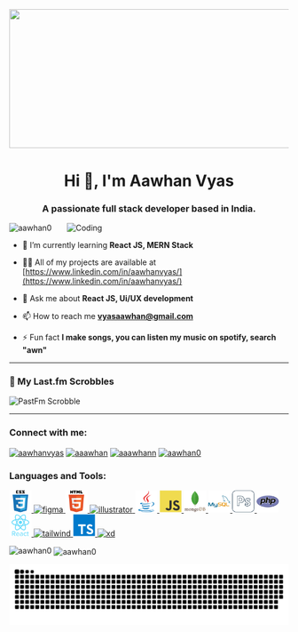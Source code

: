 <img src="https://media1.tenor.com/m/r77Sc4J25JMAAAAd/banner.gif" width="1000" height="250"/>
<h1 align="center">Hi 👋, I'm Aawhan Vyas</h1>
<h3 align="center">A passionate full stack developer based in India.</h3>
<img align="right" alt="Coding" width="400" src="https://media1.tenor.com/m/uYP_Nkq8VPsAAAAd/coding-hello-world.gif">

<p align="left"> <img src="https://komarev.com/ghpvc/?username=aawhan0&label=Profile%20views&color=0e75b6&style=flat" alt="aawhan0" /> </p>

- 🌱 I’m currently learning **React JS, MERN Stack**

- 👨‍💻 All of my projects are available at [https://www.linkedin.com/in/aawhanvyas/](https://www.linkedin.com/in/aawhanvyas/)

- 💬 Ask me about **React JS, Ui/UX development**

- 📫 How to reach me **vyasaawhan@gmail.com**

- ⚡ Fun fact **I make songs, you can listen my music on spotify, search "awn"**

---

### 🎵 My Last.fm Scrobbles
![PastFm Scrobble](https://arpy8-pastfm-backend.hf.space/live?user=aaawhan)

---

<h3 align="left">Connect with me:</h3>
<p align="left">
<a href="https://linkedin.com/in/aawhanvyas" target="blank"><img align="center" src="https://raw.githubusercontent.com/rahuldkjain/github-profile-readme-generator/master/src/images/icons/Social/linked-in-alt.svg" alt="aawhanvyas" height="30" width="40" /></a>
<a href="https://instagram.com/aaawhan" target="blank"><img align="center" src="https://raw.githubusercontent.com/rahuldkjain/github-profile-readme-generator/master/src/images/icons/Social/instagram.svg" alt="aaawhan" height="30" width="40" /></a>
<a href="https://www.youtube.com/c/aaawhann" target="blank"><img align="center" src="https://raw.githubusercontent.com/rahuldkjain/github-profile-readme-generator/master/src/images/icons/Social/youtube.svg" alt="aaawhann" height="30" width="40" /></a>
<a href="https://www.leetcode.com/aawhan0" target="blank"><img align="center" src="https://raw.githubusercontent.com/rahuldkjain/github-profile-readme-generator/master/src/images/icons/Social/leet-code.svg" alt="aawhan0" height="30" width="40" /></a>
</p>

<h3 align="left">Languages and Tools:</h3>
<p align="left"> <a href="https://www.w3schools.com/css/" target="_blank" rel="noreferrer"> <img src="https://raw.githubusercontent.com/devicons/devicon/master/icons/css3/css3-original-wordmark.svg" alt="css3" width="40" height="40"/> </a> <a href="https://www.figma.com/" target="_blank" rel="noreferrer"> <img src="https://www.vectorlogo.zone/logos/figma/figma-icon.svg" alt="figma" width="40" height="40"/> </a> <a href="https://www.w3.org/html/" target="_blank" rel="noreferrer"> <img src="https://raw.githubusercontent.com/devicons/devicon/master/icons/html5/html5-original-wordmark.svg" alt="html5" width="40" height="40"/> </a> <a href="https://www.adobe.com/in/products/illustrator.html" target="_blank" rel="noreferrer"> <img src="https://www.vectorlogo.zone/logos/adobe_illustrator/adobe_illustrator-icon.svg" alt="illustrator" width="40" height="40"/> </a> <a href="https://www.java.com" target="_blank" rel="noreferrer"> <img src="https://raw.githubusercontent.com/devicons/devicon/master/icons/java/java-original.svg" alt="java" width="40" height="40"/> </a> <a href="https://developer.mozilla.org/en-US/docs/Web/JavaScript" target="_blank" rel="noreferrer"> <img src="https://raw.githubusercontent.com/devicons/devicon/master/icons/javascript/javascript-original.svg" alt="javascript" width="40" height="40"/> </a> <a href="https://www.mongodb.com/" target="_blank" rel="noreferrer"> <img src="https://raw.githubusercontent.com/devicons/devicon/master/icons/mongodb/mongodb-original-wordmark.svg" alt="mongodb" width="40" height="40"/> </a> <a href="https://www.mysql.com/" target="_blank" rel="noreferrer"> <img src="https://raw.githubusercontent.com/devicons/devicon/master/icons/mysql/mysql-original-wordmark.svg" alt="mysql" width="40" height="40"/> </a> <a href="https://www.photoshop.com/en" target="_blank" rel="noreferrer"> <img src="https://raw.githubusercontent.com/devicons/devicon/master/icons/photoshop/photoshop-line.svg" alt="photoshop" width="40" height="40"/> </a> <a href="https://www.php.net" target="_blank" rel="noreferrer"> <img src="https://raw.githubusercontent.com/devicons/devicon/master/icons/php/php-original.svg" alt="php" width="40" height="40"/> </a> <a href="https://reactjs.org/" target="_blank" rel="noreferrer"> <img src="https://raw.githubusercontent.com/devicons/devicon/master/icons/react/react-original-wordmark.svg" alt="react" width="40" height="40"/> </a> <a href="https://tailwindcss.com/" target="_blank" rel="noreferrer"> <img src="https://www.vectorlogo.zone/logos/tailwindcss/tailwindcss-icon.svg" alt="tailwind" width="40" height="40"/> </a> <a href="https://www.typescriptlang.org/" target="_blank" rel="noreferrer"> <img src="https://raw.githubusercontent.com/devicons/devicon/master/icons/typescript/typescript-original.svg" alt="typescript" width="40" height="40"/> </a> <a href="https://www.adobe.com/products/xd.html" target="_blank" rel="noreferrer"> <img src="https://cdn.worldvectorlogo.com/logos/adobe-xd.svg" alt="xd" width="40" height="40"/> </a> </p>

<p><img align="left" src="https://github-readme-stats.vercel.app/api/top-langs?username=aawhan0&show_icons=true&locale=en&layout=compact" alt="aawhan0" /></p>

<p>&nbsp;<img align="center" src="https://github-readme-stats.vercel.app/api?username=aawhan0&show_icons=true&locale=en" alt="aawhan0" /></p>

<picture>
  <source media="(prefers-color-scheme: dark)" srcset="https://raw.githubusercontent.com/aawhan0/aawhan0/output/github-snake-dark.svg" />
  <source media="(prefers-color-scheme: light)" srcset="https://raw.githubusercontent.com/aawhan0/aawhan0/output/github-snake.svg" />
  <img alt="GitHub Snake" src="https://raw.githubusercontent.com/aawhan0/aawhan0/output/github-snake.svg" />
</picture>
